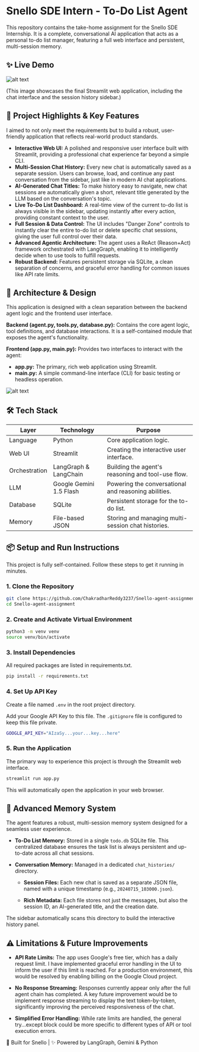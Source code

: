 # Snello SDE Intern - To-Do List Agent

This repository contains the take-home assignment for the Snello SDE Internship. It is a complete, conversational AI application that acts as a personal to-do list manager, featuring a full web interface and persistent, multi-session memory.

## ✨ Live Demo

![alt text](Model.png)

(This image showcases the final Streamlit web application, including the chat interface and the session history sidebar.)

## 🚀 Project Highlights & Key Features

I aimed to not only meet the requirements but to build a robust, user-friendly application that reflects real-world product standards.

- **Interactive Web UI:** A polished and responsive user interface built with Streamlit, providing a professional chat experience far beyond a simple CLI.
- **Multi-Session Chat History:** Every new chat is automatically saved as a separate session. Users can browse, load, and continue any past conversation from the sidebar, just like in modern AI chat applications.
- **AI-Generated Chat Titles:** To make history easy to navigate, new chat sessions are automatically given a short, relevant title generated by the LLM based on the conversation's topic.
- **Live To-Do List Dashboard:** A real-time view of the current to-do list is always visible in the sidebar, updating instantly after every action, providing constant context to the user.
- **Full Session & Data Control:** The UI includes "Danger Zone" controls to instantly clear the entire to-do list or delete specific chat sessions, giving the user full control over their data.
- **Advanced Agentic Architecture:** The agent uses a ReAct (Reason+Act) framework orchestrated with LangGraph, enabling it to intelligently decide when to use tools to fulfill requests.
- **Robust Backend:** Features persistent storage via SQLite, a clean separation of concerns, and graceful error handling for common issues like API rate limits.

## 🧠 Architecture & Design

This application is designed with a clean separation between the backend agent logic and the frontend user interface.

**Backend (agent.py, tools.py, database.py):** Contains the core agent logic, tool definitions, and database interactions. It is a self-contained module that exposes the agent's functionality.

**Frontend (app.py, main.py):** Provides two interfaces to interact with the agent:

- **app.py:** The primary, rich web application using Streamlit.
- **main.py:** A simple command-line interface (CLI) for basic testing or headless operation.

![alt text](Model.png)

## 🛠 Tech Stack

| Layer         | Technology           | Purpose                                      |
|---------------|----------------------|----------------------------------------------|
| Language      | Python               | Core application logic.                      |
| Web UI        | Streamlit            | Creating the interactive user interface.     |
| Orchestration | LangGraph & LangChain| Building the agent's reasoning and tool-use flow. |
| LLM           | Google Gemini 1.5 Flash | Powering the conversational and reasoning abilities. |
| Database      | SQLite               | Persistent storage for the to-do list.       |
| Memory        | File-based JSON      | Storing and managing multi-session chat histories. |

## 📦 Setup and Run Instructions

This project is fully self-contained. Follow these steps to get it running in minutes.

### 1. Clone the Repository
```bash
git clone https://github.com/ChakradharReddy3237/Snello-agent-assignment.git
cd Snello-agent-assignment
```

### 2. Create and Activate Virtual Environment
```bash
python3 -m venv venv
source venv/bin/activate
```

### 3. Install Dependencies
All required packages are listed in requirements.txt.
```bash
pip install -r requirements.txt
```

### 4. Set Up API Key
Create a file named `.env` in the root project directory.

Add your Google API Key to this file. The `.gitignore` file is configured to keep this file private.
```bash
GOOGLE_API_KEY="AIzaSy...your...key...here"
```

### 5. Run the Application
The primary way to experience this project is through the Streamlit web interface.
```bash
streamlit run app.py
```
This will automatically open the application in your web browser.

## 🧠 Advanced Memory System

The agent features a robust, multi-session memory system designed for a seamless user experience.

- **To-Do List Memory:** Stored in a single `todo.db` SQLite file. This centralized database ensures the task list is always persistent and up-to-date across all chat sessions.

- **Conversation Memory:** Managed in a dedicated `chat_histories/` directory.

  - **Session Files:** Each new chat is saved as a separate JSON file, named with a unique timestamp (e.g., `20240715_103000.json`).
  
  - **Rich Metadata:** Each file stores not just the messages, but also the session ID, an AI-generated title, and the creation date.

The sidebar automatically scans this directory to build the interactive history panel.

## ⚠️ Limitations & Future Improvements

- **API Rate Limits:** The app uses Google's free tier, which has a daily request limit. I have implemented graceful error handling in the UI to inform the user if this limit is reached. For a production environment, this would be resolved by enabling billing on the Google Cloud project.

- **No Response Streaming:** Responses currently appear only after the full agent chain has completed. A key future improvement would be to implement response streaming to display the text token-by-token, significantly improving the perceived responsiveness of the chat.

- **Simplified Error Handling:** While rate limits are handled, the general try...except block could be more specific to different types of API or tool execution errors.

🧠 Built for Snello | ✨ Powered by LangGraph, Gemini & Python
